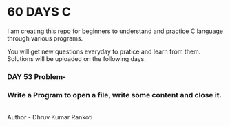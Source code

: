 # 60 DAYS C
I am creating this repo for beginners to understand and practice C language through various programs.

You will get new questions everyday to pratice and learn from them.
Solutions will be uploaded on the following days.

<h3>DAY 53 Problem-</h3>
<h3>Write a Program to open a file, write some content and close it.</h3>

<br>
Author - Dhruv Kumar Rankoti